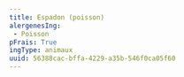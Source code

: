 ```yaml
---
title: Espadon (poisson)
alergenesIng:
 - Poisson
pFrais: True
ingType: animaux
uuid: 56388cac-bffa-4229-a35b-546f0ca05f60
---
```

